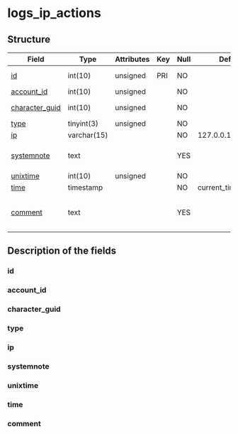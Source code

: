 # logs\_ip\_actions

## Structure

| Field                              | Type        | Attributes | Key | Null | Default              | Extra           | Comment                       |
|------------------------------------|-------------|------------|-----|------|----------------------|-----------------|-------------------------------|
| [id](#id)                          | int(10)     | unsigned   | PRI | NO   |                      | auto\_increment | Unique Identifier             |
| [account\_id](#account_id)         | int(10)     | unsigned   |     | NO   |                      |                 | Account ID                    |
| [character\_guid](#character_guid) | int(10)     | unsigned   |     | NO   |                      |                 | Character Guid                |
| [type](#type)                      | tinyint(3)  | unsigned   |     | NO   |                      |                 |                               |
| [ip](#ip)                          | varchar(15) |            |     | NO   | 127.0.0.1            |                 |                               |
| [systemnote](#systemnote)          | text        |            |     | YES  |                      |                 | Notes inserted by system      |
| [unixtime](#unixtime)              | int(10)     | unsigned   |     | NO   |                      |                 | Unixtime                      |
| [time](#time)                      | timestamp   |            |     | NO   | current\_timestamp() |                 | Timestamp                     |
| [comment](#comment)                | text        |            |     | YES  |                      |                 | Allows users to add a comment |

## Description of the fields

### id

### account\_id

### character\_guid

### type

### ip

### systemnote

### unixtime

### time

### comment
